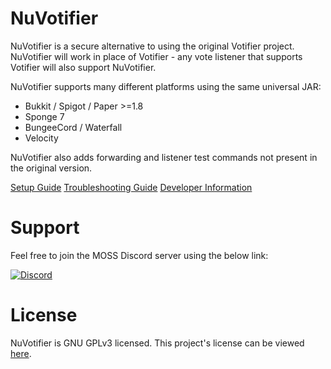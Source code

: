 # NuVotifier

NuVotifier is a secure alternative to using the original Votifier project.
NuVotifier will work in place of Votifier - any vote listener that supports
Votifier will also support NuVotifier.

NuVotifier supports many different platforms using the same universal JAR:

+ Bukkit / Spigot / Paper >=1.8
+ Sponge 7
+ BungeeCord / Waterfall
+ Velocity

NuVotifier also adds forwarding and listener test commands not present in the
original version.

[Setup Guide](https://github.com/NuVotifier/NuVotifier/wiki/Setup-Guide)
[Troubleshooting Guide](https://github.com/NuVotifier/NuVotifier/wiki/Troubleshooting-Guide)
[Developer Information](https://github.com/NuVotifier/NuVotifier/wiki/Developer-Documentation)

# Support

Feel free to join the MOSS Discord server using the below link:

[![Discord](https://discordapp.com/api/guilds/390942438061113344/widget.png?style=banner2)](https://discord.gg/anUtuAC)

# License

NuVotifier is GNU GPLv3 licensed. This project's license can be viewed [here](LICENSE).

